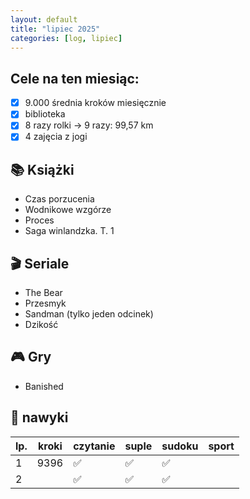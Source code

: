 ```yaml
---
layout: default
title: "lipiec 2025"
categories: [log, lipiec]
---
```

## Cele na ten miesiąc:
- [x] 9.000 średnia kroków miesięcznie
- [x] biblioteka
- [x] 8 razy rolki -> 9 razy: 99,57 km
- [x] 4 zajęcia z jogi

## 📚 Książki
- Czas porzucenia
- Wodnikowe wzgórze
- Proces
- Saga winlandzka. T. 1 

## 🎬 Seriale
- The Bear
- Przesmyk
- Sandman (tylko jeden odcinek)
- Dzikość

## 🎮 Gry
- Banished

## 📝 nawyki
| lp. | kroki | czytanie | suple | sudoku | sport |
|-----|-------|----------|-------|--------|-------|
| 1   | 9396  | ✅        | ✅     | ✅      |       |
| 2   |       | ✅        | ✅     | ✅      |       |

